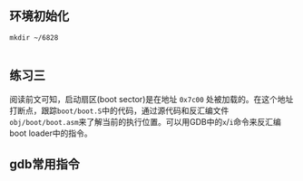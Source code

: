 ## 环境初始化

```shell
mkdir ~/6828


```

## 练习三

阅读前文可知，启动扇区(boot sector)是在地址 `0x7c00` 处被加载的。在这个地址打断点，跟踪`boot/boot.S`中的代码，通过源代码和反汇编文件`obj/boot/boot.asm`来了解当前的执行位置。可以用GDB中的`x`/`i`命令来反汇编boot loader中的指令。

## gdb常用指令

